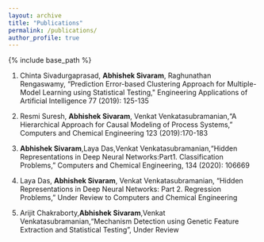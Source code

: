 ```yaml
---
layout: archive
title: "Publications"
permalink: /publications/
author_profile: true
---
```

{% include base_path %}

1. Chinta Sivadurgaprasad, **Abhishek Sivaram**, Raghunathan Rengaswamy, “Prediction Error-based Clustering Approach for Multiple- Model Learning using Statistical Testing," Engineering Applications of Artificial Intelligence 77 (2019): 125-135

2. Resmi Suresh, **Abhishek Sivaram**, Venkat Venkatasubramanian,“A Hierarchical Approach for Causal Modeling of Process Systems,” Computers and Chemical Engineering 123 (2019):170-183

3. **Abhishek Sivaram**,Laya Das,Venkat Venkatasubramanian,“Hidden Representations in Deep Neural Networks:Part1. Classification Problems,” Computers and Chemical Engineering, 134 (2020): 106669

4. Laya Das, **Abhishek Sivaram**, Venkat Venkatasubramanian, “Hidden Representations in Deep Neural Networks: Part 2. Regression Problems,” Under Review to Computers and Chemical Engineering

5. Arijit Chakraborty,**Abhishek Sivaram**,Venkat Venkatasubramanian,“Mechanism Detection using Genetic Feature Extraction and Statistical Testing”, Under Review
